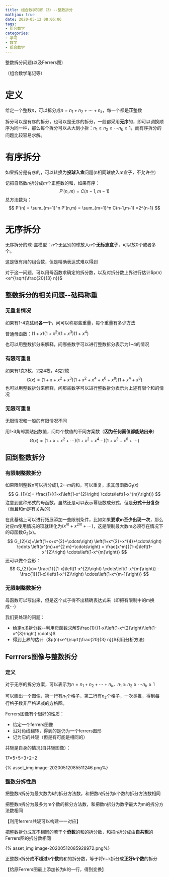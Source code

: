 ```yaml
---
title: 组合数学知识（3）--整数拆分
mathjax: true
date: 2020-05-12 08:06:06
tags:
- 组合数学
categories:
- 学习
- 数学
- 组合数学
---
```


整数拆分问题(以及Ferrers图) 

（组合数学笔记等）

<!--more-->

# 定义

给定一个整数$n$，可以拆分成$n=n_1+n_2+ \cdots +n_k$，每一个都是**正**整数

拆分可以是有序的拆分，也可以是无序的拆分，一般都采用**无序**的，即可以调换顺序为同一种，那么每个拆分可以从大到小拆：$n_1 \geq n_2 \geq \cdots n_k \geq 1$，而有序拆分的问题比较容易求解。



# 有序拆分

如果拆分是有序的，可以转换为**投球入盒**问题(n相同球放入m盒子，不允许空)

记把自然数$n$拆分成$m$个正整数的和，如果有序：
$$
P'(n,m) = C(n-1,m-1)
$$
总方法数为：
$$
P'(n)  = \sum_{m=1}^n P'(n,m) = \sum_{m=1}^n C(n-1,m-1)  =2^{n-1}
$$

# 无序拆分

无序拆分的球-盒模型：$n$个无区别的球放入$n$个**无标志盒子**，可以放0个或者多个。

这是很有用的组合数，但是精确表达式难以得到

对于这一问题，可以用母函数求确定的拆分数，以及对拆分数上界进行估计$p(n)<e^{\sqrt{\frac{20}{3} n}}$



## 整数拆分的相关问题--砝码称重

### 无重复情况

如果有1-4克砝码**各一个**，问可以称那些重量，每个重量有多少方法

普通母函数：$(1+x)(1+x^2)(1+x^3)(1+x^4)$

也可以用整数拆分来解释，问哪些数字可以进行整数拆分表示为1~4的情况

### 有限可重复

如果有1克3枚，2克4枚，4克2枚
$$
G(x) = (1+x+x^2+x^3)(1+x^2+x^4+x^6+x^8)(1+x^4+x^8)
$$
也可以用整数拆分来解释，问那些数字可以进行整数拆分表示为上述有限个和的情况



### 无限可重复

无限情况和一般的有限情况不同

用1-3角邮票贴出数值，问每个数值的不同方案数（**因为任何面值都能贴出来**）
$$
G(x) = (1+x+x^2+\cdots) (1+x^2+x^4\cdots) (1+x^3+x^6+\cdots)
$$

## 回到整数拆分

### 有限制整数拆分

如果限制整数n可以拆分成$1,2 \cdots m$的和，可以重复，求其母函数$G_1(x)$
$$
G_{1}(x)= \frac{1}{(1-x)\left(1-x^{2}\right) \cdots\left(1-x^{m}\right)}
$$
注意到这种形式的母函数，虽然还是可以表示幂级数成分式，但是**分式十分复杂**（而且和m是有关系的）

在此基础上可以进行拓展添加一些限制条件，比如如果**要求m至少出现一次**，那么对应m使用情况的项就转化为$(x^m+x^{2m}+ \cdots)$，这是限制最大数m必须存在情况下的母函数$G_2(x)$。
$$
G_{2}(x)=\left(1+x+x^{2}+\cdots\right) 
\left(1+x^{2}+x^{4}+\cdots\right) \cdots 
\left(x^{m}+x^{2 m}+\cdots\right)  
= \frac{x^m}{(1-x)\left(1-x^{2}\right) \cdots\left(1-x^{m}\right)} 
$$
还可以做个变形：
$$
G_{2}(x)= \frac{1}{(1-x)\left(1-x^{2}\right) \cdots\left(1-x^{m}\right)} 
-\frac{1}{(1-x)\left(1-x^{2}\right) \cdots\left(1-x^{m-1}\right)}
$$




### 无限制整数拆分

母函数可以写出来，但是这个式子得不出精确表达式来（即把有限制中的m换成$\cdots$）

我们要处理的问题：

* 给定n求拆分数--利用母函数求解$\frac{1}{(1-x)\left(1-x^{2}\right)\left(1-x^{3}\right) \cdots}$
* 得到上界的估计（$p(n)<e^{\sqrt{\frac{20}{3} n}}$利用分析方法）



## Ferrrers图像与整数拆分

### 定义

对于无序的拆分方案，可以表示为$n=n_1+n_2+ \cdots +n_k，n_1 \geq n_2 \geq \cdots n_k \geq 1$

可以画出一个图像，第一行有$n_1$个格子，第二行有$n_2$个格子，一次类推，得到每行格子数非严格递减的方格图。

Ferrers图像有个很好的性质：

* 给定一个ferrers图像
* 沿对角线翻转，得到的是仍为一个ferrers图形
* 记为它的共轭（但是有可能是相同的）



共轭是自身的情况(自共轭图像）：

17=5+5+3+2+2

{% asset_img image-20200512085511246.png%}



### 整数分拆性质

把整数$n$拆分为最大数为k的拆分方法数，和把数$n$拆分为k个数的拆分方法数相同

把整数n拆分为最多为m个数的拆分方法数，和把数n拆分为数字最大为m的拆分方法数相同

【利用ferrers共轭可以构建一一对应】

把整数拆分成互不相同的若干个**奇数**的和的拆分数，和把n拆分成由**自共轭**的Ferrers图的拆分数相同

{% asset_img image-20200512085928972.png%}

正整数n拆分成**不超过k个数**的和的拆分数，等于将n+k拆分成**正好k个数**的拆分

【给原Ferrers图最上添加长为k的一行，得到变换】

